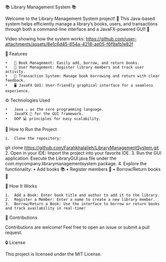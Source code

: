 📚 Library Management System 📚

Welcome to the Library Management System project! 🚀 This Java-based system helps efficiently manage a library’s books, users, and transactions through both a command-line interface and a JavaFX-powered GUI! 🎨

Video showing how the system works:
https://github.com/user-attachments/assets/8e1c6d45-654a-4218-ae05-f6f9afb1e82f


🌟 Features

	•	📖 Book Management: Easily add, borrow, and return books.
	•	👤 User Management: Register library members and track user activity.
	•	🔄 Transaction System: Manage book borrowing and return with clear feedback.
	•	🖥️ JavaFX GUI: User-friendly graphical interface for a seamless experience.

⚙️ Technologies Used

	•	Java ☕ as the core programming language.
	•	JavaFX 🎨 for the GUI framework.
	•	OOP 💻 principles for easy scalability.

🚀 How to Run the Project

	1.	Clone the repository:
 git clone https://github.com/Farahkhalaileh/LibraryManagementSystem.git
 2.	Open in your IDE: Import the project into your favorite IDE.
	3.	Run the GUI application:
Execute the LibraryGUI.java file under the com.mycompany.librarymanagementsystem package.
	4.	Explore the functionality:
	•	Add books 📚
	•	Register members 👥
	•	Borrow/Return books 🔄

🎉 How It Works

	1.	Add a Book: Enter book title and author to add it to the library.
	2.	Register a Member: Enter a name to create a new library member.
	3.	Borrow/Return a Book: Use the interface to borrow or return books and track availability in real-time!

🤝 Contributions

Contributions are welcome! Feel free to open an issue or submit a pull request.

🔒 License

This project is licensed under the MIT License.

